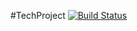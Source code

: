 #TechProject
[![Build Status](https://travis-ci.org/zhanchi5/TechProject.svg?branch=master)](https://travis-ci.org/zhanchi5/TechProject)
